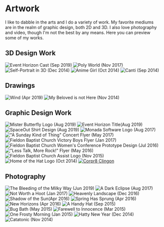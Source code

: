 # Artwork

I like to dabble in the arts and I do a variety of work.
My favorite mediums are in the realm of graphic design, both 2D and 3D.
I also love photography and video, though I'm not the best by any means.
Here you can preview some of my works.

<section id='art-gallery' class='gallery image'>

## 3D Design Work

![Event Horizon Cast (Sep 2019)](art/3d_event-horizon-cast.jpg)
![Poly World (Nov 2017)](art/3d_poly-world.jpg)
![Self-Portrait in 3D (Dec 2014)](art/3d_selfportrait.jpg)
![Anime Girl (Oct 2014)](art/3d_anime.jpg)
![Canti (Sep 2014)](art/3d_canti.jpg)

## Drawings

![Wind (Apr 2019)](art/drw_wind.jpg)
![My Beloved is not Here (Nov 2014)](art/drw_my-beloved-is-not-here.jpg)

## Graphic Design Work

![Mister Butterfly Logo (Aug 2019)](art/gph_mister-butterfly-logo-2019.jpg)
![Event Horizon Title(Aug 2019)](art/gph_event-horizon-title.jpg)
![SpaceOut Shirt Design (Aug 2019)](art/gph_space-out-shirt-design.jpg)
![Monada Software Logo (Aug 2017)](art/gph_monada-software-logo.jpg)
!["A Sunday Kind of Thing" Concert Flyer (May 2017)](art/gph_sundaykindofthingflyer.jpg)
![Fieldon Baptist Church Victory Boys Flyer (Jan 2017)](art/gph_victoryboysflyer.jpg)
![Fieldon Baptist Church Women's Conference Prototype Design (Jul 2016)](art/gph_harvesttimelogo.jpg)
!["Less Talk, More Rock!" Flyer (May 2016)](art/gph_lesstalkmorerockflyer.jpg)
![Fieldon Baptist Church Assist Logo (Nov 2015)](art/ghd_fieldonbaptistchurchlogo.jpg)
![Home of the Hat Logo (Oct 2014)](art/gph_hat.jpg)
<a href='art/Corpr8 Cling-on.pdf'>![Corpr8 Clingon](art/oth_corp.jpg)</a>

## Photography

![The Bleeding of the Milky Way (Jun 2019)](art/pho_the-bleeding-of-the-milky-way.jpg)
![A Dark Eclipse (Aug 2017)](art/pho_a-dark-eclipse.jpg)
![Not Worth a Hoot (Jan 2017)](art/pho_notworthahoot.jpg)
![Heavenly Landscape (Dec 2016)](art/pho_heavenlylandscape.jpg)
![Shadow of the Sun(Apr 2016)](art/pho_shadowofthesun.jpg)
![Spring Has Sprung (Apr 2016)](art/pho_springhassprung.jpg)
![New Horizons (Apr 2016)](art/pho_newhorizons.jpg)
![A Handy Hat (Sep 2015)](art/pho_a-handy-hat.jpg)
![Bug Bath (May 2015)](art/pho_bug-bath.jpg)
![Farewell to Innocence (Mar 2015)](art/pho_farewell-to-innocence.jpg)
![One Frosty Morning (Jan 2015)](art/pho_frosty.jpg)
![Hatty New Year (Dec 2014)](art/pho_hatty-new-year.jpg)
![Catatonic (Nov 2014)](art/pho_catatonic.jpg)

</section>

<script>
let galleries = document.querySelectorAll('.gallery')
for (let galls_i in galleries) {
	let gallery = galleries[galls_i]
	if (gallery.classList.contains('image') == false) return
	let images = document.querySelectorAll('.gallery img')
	for (let images_i in images) {
		let image = images[images_i]
		console.log(image.alt)
	}
}
</script>
